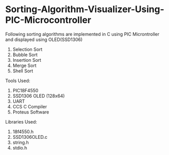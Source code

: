 # Sorting-Algorithm-Visualizer-Using-PIC-Microcontroller

Following sorting algorithms are implemented in C using PIC Microntroller and displayed using OLED(SSD1306)
  1.  Selection Sort
  2.  Bubble Sort
  3.  Insertion Sort
  4.  Merge Sort
  5.  Shell Sort

Tools Used:
  1.  PIC18F4550
  2.	SSD1306 OLED (128x64)
  3.	UART
  4.	CCS C Compiler
  5.	Proteus Software

Libraries Used:
  1.	18f4550.h
  2.	SSD1306OLED.c
  3.	string.h
  4.	stdio.h 
